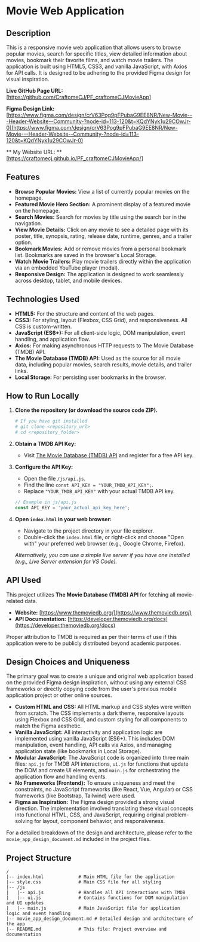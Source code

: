 # Movie Web Application

## Description

This is a responsive movie web application that allows users to browse popular movies, search for specific titles, view detailed information about movies, bookmark their favorite films, and watch movie trailers. The application is built using HTML5, CSS3, and vanilla JavaScript, with Axios for API calls. It is designed to be adhering to the provided Figma design for visual inspiration.

**Live GitHub Page URL:** [https://github.com/CraftomeCJ/PF_craftomeCJMovieApp]

**Figma Design Link:** [https://www.figma.com/design/crV63Pog9pFPubaG9EE8NR/New-Movie---Header-Website--Community-?node-id=113-120&t=KQdYNyk1u29COwJr-0](https://www.figma.com/design/crV63Pog9pFPubaG9EE8NR/New-Movie---Header-Website--Community-?node-id=113-120&t=KQdYNyk1u29COwJr-0)

** My Website URL: ** [https://craftomecj.github.io/PF_craftomeCJMovieApp/]

## Features

- **Browse Popular Movies:** View a list of currently popular movies on the homepage.
- **Featured Movie Hero Section:** A prominent display of a featured movie on the homepage.
- **Search Movies:** Search for movies by title using the search bar in the navigation.
- **View Movie Details:** Click on any movie to see a detailed page with its poster, title, synopsis, rating, release date, runtime, genres, and a trailer option.
- **Bookmark Movies:** Add or remove movies from a personal bookmark list. Bookmarks are saved in the browser's Local Storage.
- **Watch Movie Trailers:** Play movie trailers directly within the application via an embedded YouTube player (modal).
- **Responsive Design:** The application is designed to work seamlessly across desktop, tablet, and mobile devices.

## Technologies Used

- **HTML5:** For the structure and content of the web pages.
- **CSS3:** For styling, layout (Flexbox, CSS Grid), and responsiveness. All CSS is custom-written.
- **JavaScript (ES6+):** For all client-side logic, DOM manipulation, event handling, and application flow.
- **Axios:** For making asynchronous HTTP requests to The Movie Database (TMDB) API.
- **The Movie Database (TMDB) API:** Used as the source for all movie data, including popular movies, search results, movie details, and trailer links.
- **Local Storage:** For persisting user bookmarks in the browser.

## How to Run Locally

1.  **Clone the repository (or download the source code ZIP).**
    ```bash
    # If you have git installed
    # git clone <repository_url>
    # cd <repository_folder>
    ```
2.  **Obtain a TMDB API Key:**
    - Visit [The Movie Database (TMDB) API](https://www.themoviedb.org/documentation/api) and register for a free API key.
3.  **Configure the API Key:**
    - Open the file `/js/api.js`.
    - Find the line `const API_KEY = "YOUR_TMDB_API_KEY";`.
    - Replace `"YOUR_TMDB_API_KEY"` with your actual TMDB API key.
    ```javascript
    // Example in js/api.js
    const API_KEY = 'your_actual_api_key_here';
    ```
4.  **Open `index.html` in your web browser:**

    - Navigate to the project directory in your file explorer.
    - Double-click the `index.html` file, or right-click and choose "Open with" your preferred web browser (e.g., Google Chrome, Firefox).

    _Alternatively, you can use a simple live server if you have one installed (e.g., Live Server extension for VS Code)._

## API Used

This project utilizes **The Movie Database (TMDB) API** for fetching all movie-related data.

- **Website:** [https://www.themoviedb.org/](https://www.themoviedb.org/)
- **API Documentation:** [https://developer.themoviedb.org/docs](https://developer.themoviedb.org/docs)

Proper attribution to TMDB is required as per their terms of use if this application were to be publicly distributed beyond academic purposes.

## Design Choices and Uniqueness

The primary goal was to create a unique and original web application based on the provided Figma design inspiration, without using any external CSS frameworks or directly copying code from the user's previous mobile application project or other online sources.

- **Custom HTML and CSS:** All HTML markup and CSS styles were written from scratch. The CSS implements a dark theme, responsive layouts using Flexbox and CSS Grid, and custom styling for all components to match the Figma aesthetic.
- **Vanilla JavaScript:** All interactivity and application logic are implemented using vanilla JavaScript (ES6+). This includes DOM manipulation, event handling, API calls via Axios, and managing application state (like bookmarks in Local Storage).
- **Modular JavaScript:** The JavaScript code is organized into three main files: `api.js` for TMDB API interactions, `ui.js` for functions that update the DOM and create UI elements, and `main.js` for orchestrating the application flow and handling events.
- **No Frameworks (Frontend):** To ensure uniqueness and meet the constraints, no JavaScript frameworks (like React, Vue, Angular) or CSS frameworks (like Bootstrap, Tailwind) were used.
- **Figma as Inspiration:** The Figma design provided a strong visual direction. The implementation involved translating these visual concepts into functional HTML, CSS, and JavaScript, requiring original problem-solving for layout, component behavior, and responsiveness.

For a detailed breakdown of the design and architecture, please refer to the `movie_app_design_document.md` included in the project files.

## Project Structure

```
/
|-- index.html             # Main HTML file for the application
|-- style.css              # Main CSS file for all styling
|-- /js
|   |-- api.js             # Handles all API interactions with TMDB
|   |-- ui.js              # Contains functions for DOM manipulation and UI updates
|   |-- main.js            # Main JavaScript file for application logic and event handling
|-- movie_app_design_document.md # Detailed design and architecture of the app
|-- README.md              # This file: Project overview and documentation
```
